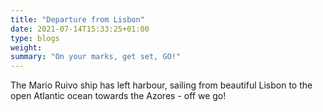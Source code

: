 ```yaml
---
title: "Departure from Lisbon"
date: 2021-07-14T15:33:25+01:00
type: blogs
weight: 
summary: "On your marks, get set, GO!"
---
```

The Mario Ruivo ship has left harbour, sailing from beautiful Lisbon to the open Atlantic ocean towards the Azores - off we go! 
